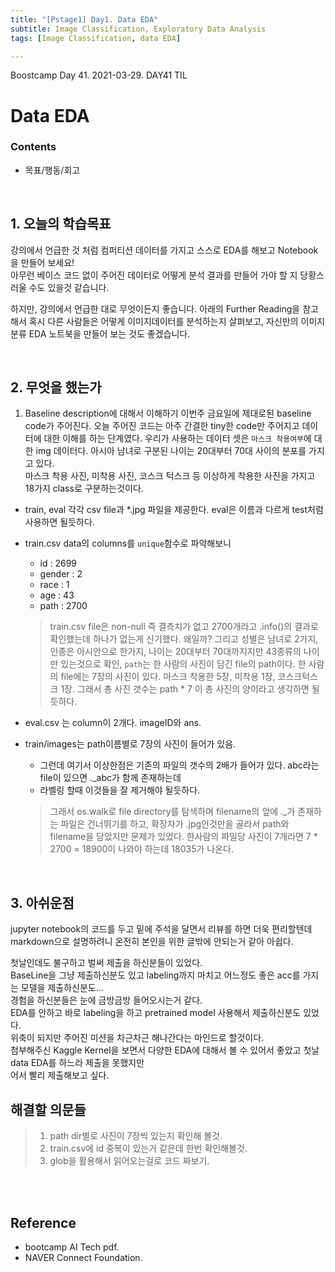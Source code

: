 ```yaml
---
title: "[Pstage1] Day1. Data EDA"
subtitle: Image Classification, Exploratory Data Analysis
tags: [Image Classification, data EDA] 

---
```


Boostcamp Day 41. 2021-03-29.
DAY41 TIL

# Data EDA

### Contents
- 목표/행동/회고

<br>

## 1. 오늘의 학습목표
강의에서 언급한 것 처럼 컴퍼티션 데이터를 가지고 스스로 EDA를 해보고 Notebook을 만들어 보세요!  
아무런 베이스 코드 없이 주어진 데이터로 어떻게 분석 결과를 만들어 가야 할 지 당황스러울 수도 있을것 같습니다.   

하지만, 강의에서 언급한 대로 무엇이든지 좋습니다.  아래의 Further Reading을 참고해서 혹시 다른 사람들은 어떻게 이미지데이터를 분석하는지 살펴보고, 자신만의 이미지분류 EDA 노트북을 만들어 보는 것도 좋겠습니다.

<br>

## 2. 무엇을 했는가
1. Baseline description에 대해서 이해하기
이번주 금요일에 제대로된 baseline code가 주어진다. 오늘 주어진 코드는 아주 간결한 tiny한 code만 주어지고 데이터에 대한 이해를 하는 단계였다.
우리가 사용하는 데이터 셋은 `마스크 착용여부`에 대한 img 데이터다. 아시아 남녀로 구분된 나이는 20대부터 70대 사이의 분포를 가지고 있다.  
마스크 착용 사진, 미착용 사진, 코스크 턱스크 등 이상하게 착용한 사진을 가지고 18가지 class로 구분하는것이다.

- train, eval 각각 csv file과 *.jpg 파일을 제공한다. eval은 이름과 다르게 test처럼 사용하면 될듯하다.  

- train.csv data의 columns를 `unique`함수로 파악해보니  
    - id : 2699
    - gender : 2
    - race : 1
    - age : 43
    - path : 2700

    > train.csv file은 non-null 즉 결측치가 없고 2700개라고 .info()의 결과로 확인했는데 하나가 없는게 신기했다. 왜일까?
    그리고 성별은 남녀로 2가지, 인종은 아시안으로 한가지, 나이는 20대부터 70대까지지만 43종류의 나이만 있는것으로 확인, `path`는 한 사람의 사진이 담긴 file의 path이다. 한 사람의 file에는 7장의 사진이 있다. 마스크 착용한 5장, 미착용 1장, 코스크턱스크 1장. 그래서 총 사진 갯수는 path * 7 이 총 사진의 양이라고 생각하면 될듯하다.

- eval.csv 는 column이 2개다. imageID와 ans.

- train/images는 path이름별로 7장의 사진이 들어가 있음.
    - 그런데 여기서 이상한점은 기존의 파일의 갯수의 2배가 들어가 있다. abc라는 file이 있으면 ._abc가 함께 존재하는데 
    - 라벨링 할때 이것들을 잘 제거해야 될듯하다.
    > 그래서 os.walk로 file directory를 탐색하며 filename의 앞에 ._가 존재하는 파일은 건너뛰기를 하고, 확장자가 .jpg인것만을 골라서 path와 filename을 담았지만
    문제가 있었다. 한사람의 파일당 사진이 7개라면 7 * 2700 = 18900이 나와야 하는데 18035가 나온다.


<br>

## 3. 아쉬운점
jupyter notebook의 코드를 두고 밑에 주석을 달면서 리뷰를 하면 더욱 편리할텐데 markdown으로 설명하려니 온전히 본인을 위한 글밖에 안되는거 같아 아쉽다.  

첫날인데도 불구하고 벌써 제출을 하신분들이 있었다.  
BaseLine을 그냥 제출하신분도 있고 labeling까지 마치고 어느정도 좋은 acc를 가지는 모델을 제출하신분도...  
경험을 하신분들은 눈에 금방금방 들어오시는거 같다.  
EDA를 안하고 바로 labeling을 하고 pretrained model 사용해서 제출하신분도 있었다.  
위축이 되지만 주어진 미션을 차근차근 해나간다는 마인드로 할것이다.  
첨부해주신 Kaggle Kernel을 보면서 다양한 EDA에 대해서 볼 수 있어서 좋았고 첫날 data EDA를 하느라 제출을 못했지만  
어서 빨리 제출해보고 싶다.  



## 해결할 의문들
> 1. path dir별로 사진이 7장씩 있는지 확인해 볼것.
> 2. train.csv에 id 중복이 있는거 같은데 한번 확인해볼것.
> 3. glob을 활용해서 읽어오는걸로 코드 짜보기.






<br><br>



## Reference

- bootcamp AI Tech pdf.  
- NAVER Connect Foundation.

